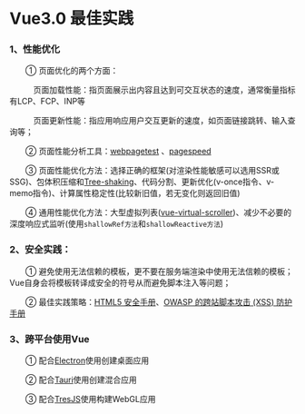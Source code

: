 # Vue3.0 最佳实践

### 1、性能优化
&emsp;&emsp;① 页面优化的两个方面：

&emsp;&emsp;&emsp;页面加载性能：指页面展示出内容且达到可交互状态的速度，通常衡量指标有LCP、FCP、INP等

&emsp;&emsp;&emsp;页面更新性能：指应用响应用户交互更新的速度，如页面链接跳转、输入查询等；

&emsp;&emsp;② 页面性能分析工具：[webpagetest](https://www.webpagetest.org/) 、[pagespeed](https://pagespeed.web.dev/)

&emsp;&emsp;③ 页面性能优化方法：选择正确的框架(对渲染性能敏感可以选用SSR或SSG)、包体积压缩和[Tree-shaking](https://developer.mozilla.org/en-US/docs/Glossary/Tree_shaking)、代码分割、更新优化(v-once指令、v-memo指令)、计算属性稳定性(比较新旧值，若无变化则返回旧值)

&emsp;&emsp;④ 通用性能优化方法：大型虚拟列表([vue-virtual-scroller](https://github.com/Akryum/vue-virtual-scroller))、减少不必要的深度响应式监听(使用`shallowRef方法`和`shallowReactive方法`)

### 2、安全实践：
&emsp;&emsp;① 避免使用无法信赖的模板，更不要在服务端渲染中使用无法信赖的模板；Vue自身会将模板转译成安全的符号从而避免脚本注入等问题；

&emsp;&emsp;② 最佳实践策略：[HTML5 安全手册](https://html5sec.org/)、[OWASP 的跨站脚本攻击 (XSS) 防护手册](https://cheatsheetseries.owasp.org/cheatsheets/Cross_Site_Scripting_Prevention_Cheat_Sheet.html)

### 3、跨平台使用Vue
&emsp;&emsp;① 配合[Electron]()使用创建桌面应用

&emsp;&emsp;② 配合[Tauri]()使用创建混合应用

&emsp;&emsp;③ 配合[TresJS]()使用构建WebGL应用